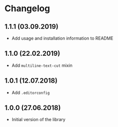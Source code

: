 # Changelog

## 1.1.1 (03.09.2019)

- Add usage and installation information to README

## 1.1.0 (22.02.2019)

- Add `multiline-text-cut` mixin

## 1.0.1 (12.07.2018)

- Add `.editorconfig`

## 1.0.0 (27.06.2018)

- Initial version of the library


